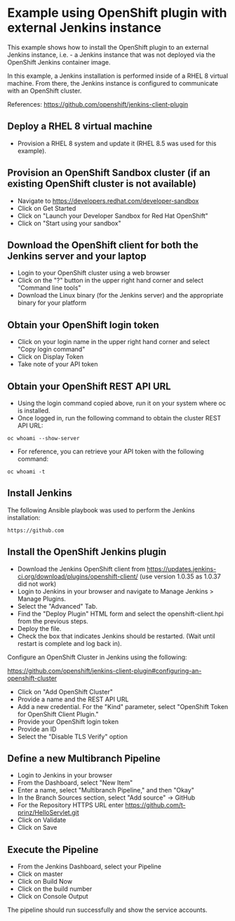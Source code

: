 # Example using OpenShift plugin with external Jenkins instance

This  example shows how to install the OpenShift plugin to an external Jenkins instance, i.e. - a Jenkins instance that was not deployed via the OpenShift Jenkins container image.

In this example, a Jenkins installation is performed inside of a RHEL 8 virtual machine.  From there, the Jenkins instance is configured to communicate with an OpenShift cluster.

References:
https://github.com/openshift/jenkins-client-plugin

## Deploy a RHEL 8 virtual machine

* Provision a RHEL 8 system and update it (RHEL 8.5 was used for this example).

## Provision an OpenShift Sandbox cluster (if an existing OpenShift cluster is not available)

* Navigate to https://developers.redhat.com/developer-sandbox
* Click on Get Started
* Click on "Launch your Developer Sandbox for Red Hat OpenShift"
* Click on "Start using your sandbox"

## Download the OpenShift client for both the Jenkins server and your laptop

* Login to your OpenShift cluster using a web browser
* Click on the "?" button in the upper right hand corner and select "Command line tools"
* Download the Linux binary (for the Jenkins server) and the appropriate binary for your platform

## Obtain your OpenShift login token

* Click on your login name in the upper right hand corner and select "Copy login command"
* Click on Display Token
* Take note of your API token

## Obtain your OpenShift REST API URL

* Using the login command copied above, run it on your system where oc is installed.
* Once logged in, run the following command to obtain the cluster REST API URL:

`oc whoami --show-server`

* For reference, you can retrieve your API token with the following command:

`oc whoami -t`

## Install Jenkins

The following Ansible playbook was used to perform the Jenkins installation:

`https://github.com`

## Install the OpenShift Jenkins plugin

* Download the Jenkins OpenShift client from https://updates.jenkins-ci.org/download/plugins/openshift-client/ (use version 1.0.35 as 1.0.37 did not work)
* Login to Jenkins in your browser and navigate to Manage Jenkins > Manage Plugins.
* Select the "Advanced" Tab.
* Find the "Deploy Plugin" HTML form and select the openshift-client.hpi from the previous steps.
* Deploy the file.
* Check the box that indicates Jenkins should be restarted. (Wait until restart is complete and log back in).




Configure an OpenShift Cluster in Jenkins using the following:

https://github.com/openshift/jenkins-client-plugin#configuring-an-openshift-cluster

* Click on "Add OpenShift Cluster"
* Provide a name and the REST API URL
* Add a new credential.  For the "Kind" parameter, select "OpenShift Token for OpenShift Client Plugin."
* Provide your OpenShift login token
* Provide an ID
* Select the "Disable TLS Verify" option

## Define a new Multibranch Pipeline

* Login to Jenkins in your browser
* From the Dashboard, select "New Item"
* Enter a name, select "Multibranch Pipeline," and then "Okay"
* In the Branch Sources section, select "Add source" -> GitHub
* For the Repository HTTPS URL enter https://github.com/t-prinz/HelloServlet.git
* Click on Validate
* Click on Save

## Execute the Pipeline

* From the Jenkins Dashboard, select your Pipeline
* Click on master
* Click on Build Now
* Click on the build number
* Click on Console Output

The pipeline should run successfully and show the service accounts.
